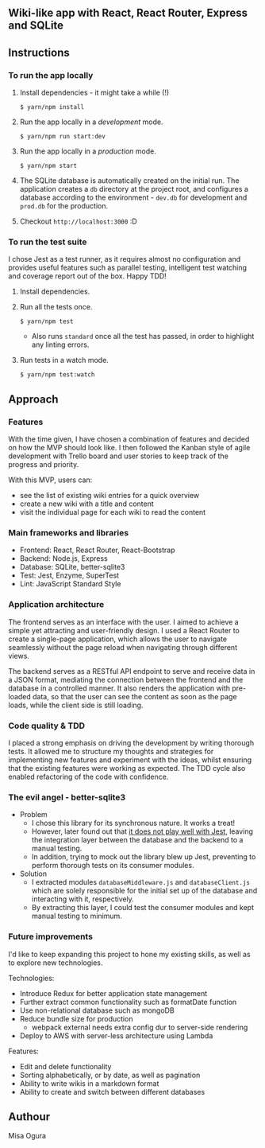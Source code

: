 ## Wiki-like app with React, React Router, Express and SQLite

## Instructions

### To run the app locally
1. Install dependencies - it might take a while (!)
    ```
    $ yarn/npm install
    ```
    
2. Run the app locally in a _development_ mode.
    ```
    $ yarn/npm run start:dev
    ```
    
3. Run the app locally in a _production_ mode.
    ```
    $ yarn/npm start
    ```
    
4. The SQLite database is automatically created on the initial run. The application
creates a `db` directory at the project root, and configures a database according to
the environment - `dev.db` for development and `prod.db` for the production. 

5. Checkout `http://localhost:3000` :D


### To run the test suite
I chose Jest as a test runner, as it requires almost no configuration
and provides useful features such as parallel testing, intelligent test
watching and coverage report out of the box. Happy TDD!

1. Install dependencies.

2. Run all the tests once.
    ```
    $ yarn/npm test
    ``` 
    - Also runs `standard` once all the test has passed, in order to
    highlight any linting errors.

3. Run tests in a watch mode.
    ```
    $ yarn/npm test:watch
    ```

## Approach

### Features
With the time given, I have chosen a combination of features and decided on how
the MVP should look like. I then followed the Kanban style of agile development
with Trello board and user stories to keep track of the progress and priority. 

With this MVP, users can:
- see the list of existing wiki entries for a quick overview
- create a new wiki with a title and content
- visit the individual page for each wiki to read the content 

### Main frameworks and libraries
- Frontend: React, React Router, React-Bootstrap
- Backend: Node.js, Express
- Database: SQLite, better-sqlite3
- Test: Jest, Enzyme, SuperTest
- Lint: JavaScript Standard Style

### Application architecture
The frontend serves as an interface with the user. I aimed to achieve a simple yet
attracting and user-friendly design. I used a React Router to create a single-page
application, which allows the user to navigate seamlessly without the page reload
when navigating through different views.

The backend serves as a RESTful API endpoint to serve and receive data in a JSON
format, mediating the connection between the frontend and the database in a controlled
manner. It also renders the application with pre-loaded data, so that the user can
see the content as soon as the page loads, while the client side is still loading.

### Code quality & TDD
I placed a strong emphasis on driving the development by writing thorough tests.
It allowed me to structure my thoughts and strategies for implementing new features 
and experiment with the ideas, whilst ensuring that the existing features were working
as expected. The TDD cycle also enabled refactoring of the code with confidence.

### The evil angel - better-sqlite3
- Problem
    - I chose this library for its synchronous nature. It works a treat!
    - However, later found out that [it does not play well with Jest](https://github.com/JoshuaWise/better-sqlite3/issues/45),
    leaving the integration layer between the database and the backend to a manual testing.
    - In addition, trying to mock out the library blew up Jest, preventing to perform
     thorough tests on its consumer modules.
- Solution
    - I extracted modules `databaseMiddleware.js` and `databaseClient.js` which are solely
    responsible for the initial set up of the database and interacting with it, respectively.
    - By extracting this layer, I could test the consumer modules and kept manual testing to
    minimum.

### Future improvements
I'd like to keep expanding this project to hone my existing skills, as well as
to explore new technologies.

Technologies:
- Introduce Redux for better application state management
- Further extract common functionality such as formatDate function
- Use non-relational database such as mongoDB
- Reduce bundle size for production
    - webpack external needs extra config dur to server-side rendering
- Deploy to AWS with server-less architecture using Lambda

Features:
- Edit and delete functionality
- Sorting alphabetically, or by date, as well as pagination
- Ability to write wikis in a markdown format
- Ability to create and switch between different databases

## Authour

Misa Ogura